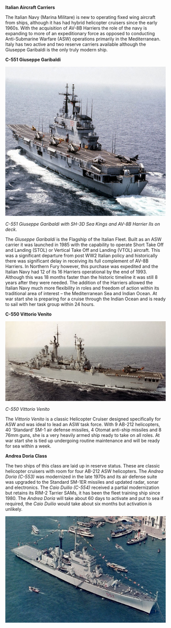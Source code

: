**Italian Aircraft Carriers**

The Italian Navy (Marina Militare) is new to operating fixed wing
aircraft from ships, although it has had hybrid helicopter cruisers
since the early 1960s. With the acquisition of AV-8B Harriers the role
of the navy is expanding to more of an expeditionary force as opposed to
conducting Anti-Submarine Warfare (ASW) operations primarily in the
Mediterranean. Italy has two active and two reserve carriers available
although the Giuseppe Garibaldi is the only truly modern ship.

**C-551 Giuseppe Garibaldi**

<img src="/assets\images\nato\it\navy\carriers\image1.jpg" style="width:6.5in;height:4.875in" />

*C-551 Giuseppe Garibaldi with SH-3D Sea Kings and AV-8B Harrier IIs on
deck*.

The *Giuseppe Garibaldi* is the Flagship of the Italian Fleet. Built as
an ASW carrier it was launched in 1985 with the capability to operate
Short Take Off and Landing (STOL) or Vertical Take Off and Landing
(VTOL) aircraft. This was a significant departure from post WW2 Italian
policy and historically there was significant delay in receiving its
full complement of AV-8B Harriers. In Northern Fury however, this
purchase was expedited and the Italian Navy had 12 of its 16 Harriers
operational by the end of 1993. Although this was 18 months faster than
the historic timeline it was still 8 years after they were needed. The
addition of the Harriers allowed the Italian Navy much more flexibility
in roles and freedom of action within its traditional area of interest –
the Mediterranean Sea and Indian Ocean. At war start she is preparing
for a cruise through the Indian Ocean and is ready to sail with her task
group within 24 hours.

**C-550 Vittorio Venito**

<img src="/assets\images\nato\it\navy\carriers\image2.jpg" style="width:6.5in;height:2.6in" />

*C-550 Vittorio Venito*

The *Vittorio Venito* is a classic Helicopter Cruiser designed
specifically for ASW and was ideal to lead an ASW task force. With 9
AB-212 helicopters, 40 ‘Standard’ SM-1 air defense missiles, 4 Otomat
anti-ship missiles and 8 76mm guns, she is a very heavily armed ship
ready to take on all roles. At war start she is tied up undergoing
routine maintenance and will be ready for sea within a week.

**Andrea Doria Class**

The two ships of this class are laid up in reserve status. These are
classic helicopter cruisers with room for four AB-212 ASW helicopters.
The *Andrea Doria (C-553)* was modernized in the late 1970s and its air
defense suite was upgraded to the Standard SM-1ER missiles and updated
radar, sonar and electronics. The *Caio Duilio (C-554)* received a
partial modernization but retains its RIM-2 Tarrier SAMs, it has been
the fleet training ship since 1980. The *Andrea Doria* will take about
60 days to activate and put to sea if required, the *Caio Duilio* would
take about six months but activation is unlikely.

<img src="/assets\images\nato\it\navy\carriers\image3.jpg" style="width:6.5in;height:3.47986in" />
